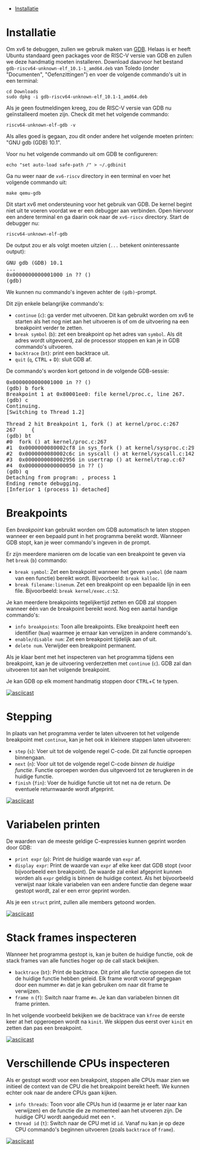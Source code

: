 - [Installatie](#installatie)

# Installatie

Om xv6 te debuggen, zullen we gebruik maken van [GDB][gdb].
Helaas is er heeft Ubuntu standaard geen packages voor de RISC-V versie van GDB en zullen we deze handmatig moeten installeren.
Download daarvoor het bestand `gdb-riscv64-unknown-elf_10.1-1_amd64.deb` van Toledo (onder "Documenten", "Oefenzittingen") en voer de volgende commando's uit in een terminal:

```shell
cd Downloads
sudo dpkg -i gdb-riscv64-unknown-elf_10.1-1_amd64.deb
```

Als je geen foutmeldingen kreeg, zou de RISC-V versie van GDB nu geïnstalleerd moeten zijn.
Check dit met het volgende commando:

```shell
riscv64-unknown-elf-gdb -v
```

Als alles goed is gegaan, zou dit onder andere het volgende moeten printen: "GNU gdb (GDB) 10.1".

Voor nu het volgende commando uit om GDB te configureren:

```shell
echo "set auto-load safe-path /" > ~/.gdbinit
```

Ga nu weer naar de `xv6-riscv` directory in een terminal en voer het volgende commando uit:

```shell
make qemu-gdb
```

Dit start xv6 met ondersteuning voor het gebruik van GDB.
De kernel begint niet uit te voeren voordat we er een debugger aan verbinden.
Open hiervoor een andere terminal en ga daarin ook naar de `xv6-riscv` directory.
Start de debugger nu:

```shell
riscv64-unknown-elf-gdb
```

De output zou er als volgt moeten uitzien (`...` betekent oninteressante output):
<pre>
GNU gdb (GDB) 10.1
...
0x0000000000001000 in ?? ()
(gdb)
</pre>

We kunnen nu commando's ingeven achter de `(gdb)`-prompt.

Dit zijn enkele belangrijke commando's:
- `continue` (`c`): ga verder met uitvoeren.
  Dit kan gebruikt worden om xv6 te starten als het nog niet aan het uitvoeren is of om de uitvoering na een breakpoint verder te zetten.
- `break symbol` (`b`): zet een breakpoint op het adres van `symbol`.
  Als dit adres wordt uitgevoerd, zal de processor stoppen en kan je in GDB commando's uitvoeren.
- `backtrace` (`bt`): print een backtrace uit.
- `quit` (`q`, <kbd>CTRL</kbd> + <kbd>D</kbd>): sluit GDB af.

De commando's worden kort getoond in de volgende GDB-sessie:

<pre>
0x0000000000001000 in ?? ()
(gdb) b fork
Breakpoint 1 at 0x80001ee0: file kernel/proc.c, line 267.
(gdb) c
Continuing.
[Switching to Thread 1.2]

Thread 2 hit Breakpoint 1, fork () at kernel/proc.c:267
267     {
(gdb) bt
#0  fork () at kernel/proc.c:267
#1  0x0000000080002cf8 in sys_fork () at kernel/sysproc.c:29
#2  0x0000000080002c6c in syscall () at kernel/syscall.c:142
#3  0x0000000080002956 in usertrap () at kernel/trap.c:67
#4  0x0000000000000050 in ?? ()
(gdb) q
Detaching from program: , process 1
Ending remote debugging.
[Inferior 1 (process 1) detached]
</pre>

# Breakpoints

Een _breakpoint_ kan gebruikt worden om GDB automatisch te laten stoppen wanneer er een bepaald punt in het programma bereikt wordt.
Wanneer GDB stopt, kan je weer commando's ingeven in de prompt.

Er zijn meerdere manieren om de locatie van een breakpoint te geven via het `break` (`b`) commando:
- `break symbol`: Zet een breakpoint wanneer het geven `symbol` (de naam van een functie) bereikt wordt.
  Bijvoorbeeld: `break kalloc`.
- `break filename:linenum`. Zet een breakpoint op een bepaalde lijn in een file.
  Bijvoorbeeld: `break kernel/exec.c:52`.

Je kan meerdere breakpoints tegelijkertijd zetten en GDB zal stoppen wanneer één van de breakpoint bereikt word.
Nog een aantal handige commando's:
- `info breakpoints`: Toon alle breakpoints.
  Elke breakpoint heeft een identifier (`Num`) waarmee je ernaar kan verwijzen in andere commando's.
- `enable/disable num`: Zet een breakpoint tijdelijk aan of uit.
- `delete num`. Verwijder een breakpoint permanent.

Als je klaar bent met het inspecteren van het programma tijdens een breakpoint, kan je de uitvoering verderzetten met `continue` (`c`).
GDB zal dan uitvoeren tot aan het volgende breakpoint.

Je kan GDB op elk moment handmatig stoppen door <kbd>CTRL</kbd>+<kbd>C</kbd> te typen.

[![asciicast](img/breakpoints.svg)](https://asciinema.org/a/376454)

# Stepping

In plaats van het programma verder te laten uitvoeren tot het volgende breakpoint met `continue`, kan je het ook in kleinere stappen laten uitvoeren:
- `step` (`s`): Voer uit tot de volgende regel C-code.
  Dit zal functie oproepen binnengaan.
- `next` (`n`): Voor uit tot de volgende regel C-code _binnen de huidige functie_.
  Functie oproepen worden dus uitgevoerd tot ze terugkeren in de huidige functie.
- `finish` (`fin`): Voer de huidige functie uit tot net na de return.
  De eventuele returnwaarde wordt afgeprint.

[![asciicast](img/stepping.svg)](https://asciinema.org/a/376462)

# Variabelen printen

De waarden van de meeste geldige C-expressies kunnen geprint worden door GDB:
- `print expr` (`p`): Print de huidige waarde van `expr` af.
- `display expr`: Print de waarde van `expr` af elke keer dat GDB stopt (voor bijvoorbeeld een breakpoint).
  De waarde zal enkel afgeprint kunnen worden als `expr` geldig is binnen de huidige context.
  Als het bijvoorbeeld verwijst naar lokale variabelen van een andere functie dan degene waar gestopt wordt, zal er een error geprint worden.

Als je een `struct` print, zullen alle members getoond worden.

[![asciicast](img/printing.svg)](https://asciinema.org/a/376470)

# Stack frames inspecteren

Wanneer het programma gestopt is, kan je buiten de huidige functie, ook de stack frames van alle functies hoger op de call stack bekijken.
- `backtrace` (`bt`): Print de backtrace.
  Dit print alle functie oproepen die tot de huidige functie hebben geleid.
  Elk frame wordt vooraf gegegaan door een nummer `#n` dat je kan gebruiken om naar dit frame te verwijzen.
- `frame n` (`f`): Switch naar frame `#n`.
  Je kan dan variabelen binnen dit frame printen.

In het volgende voorbeeld bekijken we de backtrace van `kfree` de eerste keer at het opgeroepen wordt na `kinit`.
We skippen dus eerst over `kinit` en zetten dan pas een breakpoint.

[![asciicast](img/backtrace.svg)](https://asciinema.org/a/376476)

# Verschillende CPUs inspecteren

Als er gestopt wordt voor een breakpoint, stoppen alle CPUs maar zien we initieel de context van de CPU die het breakpoint bereikt heeft.
We kunnen echter ook naar de andere CPUs gaan kijken.
- `info threads`: Toon voor alle CPUs hun id (waarme je er later naar kan verwijzen) en de functie die ze momenteel aan het utvoeren zijn.
  De huidige CPU wordt aangeduid met een `*`.
- `thread id` (`t`): Switch naar de CPU met id `id`.
  Vanaf nu kan je op deze CPU commando's beginnen uitvoeren (zoals `backtrace` of `frame`).

[![asciicast](img/threads.svg)](https://asciinema.org/a/376486)

[gdb]: https://www.gnu.org/software/gdb/
